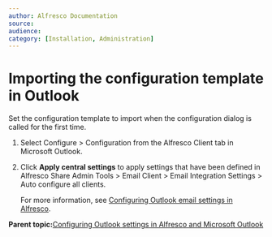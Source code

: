 ```yaml
---
author: Alfresco Documentation
source: 
audience: 
category: [Installation, Administration]
---
```


# Importing the configuration template in Outlook

Set the configuration template to import when the configuration dialog is called for the first time.

1.  Select Configure \> Configuration from the Alfresco Client tab in Microsoft Outlook.

2.  Click **Apply central settings** to apply settings that have been defined in Alfresco Share Admin Tools \> Email Client \> Email Integration Settings \> Auto configure all clients.

    For more information, see [Configuring Outlook email settings in Alfresco](Outlook-admin-integration_v2.md).


**Parent topic:**[Configuring Outlook settings in Alfresco and Microsoft Outlook](../concepts/Outlook-config-intro_v2.md)

